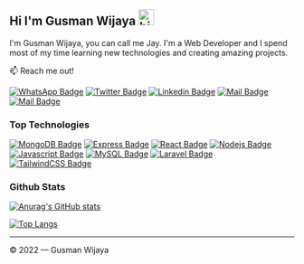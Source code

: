 ## Hi I'm Gusman Wijaya <img src="https://user-images.githubusercontent.com/1303154/88677602-1635ba80-d120-11ea-84d8-d263ba5fc3c0.gif" width="28px" alt="hi">

I'm Gusman Wijaya, you can call me Jay. I'm a Web Developer and I spend most of my time learning new technologies and creating amazing projects.

:mailbox: Reach me out!

[![WhatsApp Badge](https://img.shields.io/badge/WhatsApp-25D366?style=for-the-badge&logo=whatsapp&logoColor=white)](https://wa.me/6281312397308/) [![Twitter Badge](https://img.shields.io/badge/-@Ipenywis-1ca0f1?style=flat&labelColor=1ca0f1&logo=twitter&logoColor=white&link=https://twitter.com/GusmanWijayaa)](https://twitter.com/GusmanWijayaa) [![Linkedin Badge](https://img.shields.io/badge/-Islem-0e76a8?style=flat&labelColor=0e76a8&logo=linkedin&logoColor=white)](https://www.linkedin.com/in/gusman-wijaya-25997220b/) [![Mail Badge](https://img.shields.io/badge/-@islempenywis-e84393?style=flat&labelColor=e84393&logo=instagram&logoColor=white)](https://instagram.com/gusmanwijaya) [![Mail Badge](https://img.shields.io/badge/-islempenywis-c0392b?style=flat&labelColor=c0392b&logo=gmail&logoColor=white)](mailto:gusman.w.jaya@gmail.com)

### Top Technologies

[![MongoDB Badge](https://img.shields.io/badge/MongoDB-4EA94B?style=for-the-badge&logo=mongodb&logoColor=white)](#) [![Express Badge](https://img.shields.io/badge/Express.js-404D59?style=for-the-badge)](#) [![React Badge](https://img.shields.io/badge/-React-61DBFB?style=for-the-badge&labelColor=black&logo=react&logoColor=61DBFB)](#) [![Nodejs Badge](https://img.shields.io/badge/-Nodejs-3C873A?style=for-the-badge&labelColor=black&logo=node.js&logoColor=3C873A)](#) [![Javascript Badge](https://img.shields.io/badge/-Javascript-F0DB4F?style=for-the-badge&labelColor=black&logo=javascript&logoColor=F0DB4F)](#) [![MySQL Badge](https://img.shields.io/badge/MySQL-00000F?style=for-the-badge&logo=mysql&logoColor=white)](#) [![Laravel Badge](https://img.shields.io/badge/Laravel-FF2D20?style=for-the-badge&logo=laravel&logoColor=white)](#) [![TailwindCSS Badge](https://img.shields.io/badge/Tailwind_CSS-38B2AC?style=for-the-badge&logo=tailwind-css&logoColor=white)](#)

### Github Stats

[![Anurag's GitHub stats](https://github-readme-stats.vercel.app/api?username=gusmanwijaya)](https://github.com/anuraghazra/github-readme-stats)

[![Top Langs](https://github-readme-stats.vercel.app/api/top-langs/?username=gusmanwijaya&layout=compact)](https://github.com/anuraghazra/github-readme-stats)

---

© 2022 — Gusman Wijaya

